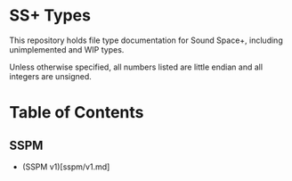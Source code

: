 # SS+ Types
This repository holds file type documentation for Sound Space+,
including unimplemented and WIP types.  

Unless otherwise specified, all numbers listed are little endian and all integers are unsigned.

# Table of Contents
## SSPM
- (SSPM v1)[sspm/v1.md]
